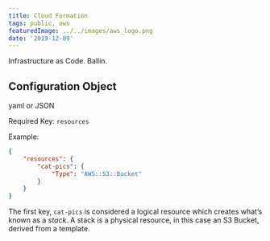 ```yaml
---
title: Cloud Formation
tags: public, aws
featuredImage: ../../images/aws_logo.png
date: '2019-12-09'
---
```


Infrastructure as Code. Ballin.

## Configuration Object
yaml or JSON

Required Key: `resources`

Example:

``` json
{
	"resources": {
		"cat-pics": {
			"Type": "AWS::S3::Bucket"
		}
	}
}
```

The first key, `cat-pics` is considered a logical resource which creates what’s known as a _stack_. A stack is a physical resource, in this case an S3 Bucket, derived from a template. 
